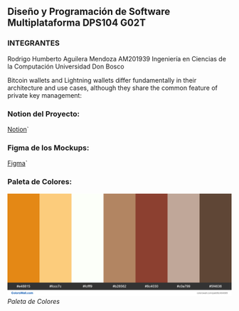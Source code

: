 ##  Diseño y Programación de Software Multiplataforma DPS104 G02T
### INTEGRANTES

Rodrigo Humberto Aguilera Mendoza AM201939
Ingeniería en Ciencias de la Computación
Universidad Don Bosco


Bitcoin wallets and Lightning wallets differ fundamentally in their architecture and use cases, although they share the common feature of private key management:

### Notion del Proyecto:

[Notion](https://www.notion.so/c26972ff080d4e6cb4a7a4d930c9933f?v=8b2287715f8c4ce4aeb2ae7326ecb56d)`

### Figma de los Mockups:

[Figma](https://www.figma.com/design/ftH9AA0Zbh9wRoM16iVEjZ/Untitled?node-id=0-1&m=dev&t=BUNJgt7iN0Ho3u25-1)`

### Paleta de Colores:

![Paleta de Colores](assets/4/BETHEL.png)*Paleta de Colores*
